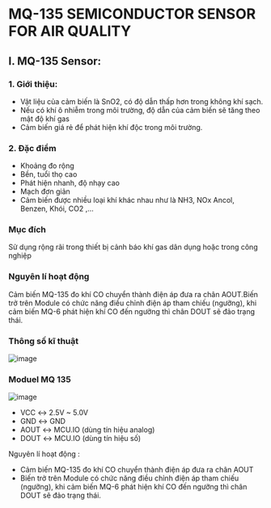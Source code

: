# MQ-135 SEMICONDUCTOR SENSOR FOR AIR QUALITY
## I.	MQ-135 Sensor:
### 1.	Giới thiệu:
- 	Vật liệu của cảm biến là SnO2, có độ dẫn thấp hơn trong không khí sạch.
- 	Nếu có khí ô nhiễm trong môi trường, độ dẫn của cảm biến sẽ tăng theo mật độ khí gas
- 	Cảm biến giá rẻ để phát hiện khí độc trong môi trường.
### 2. Đặc điểm
-	Khoảng đo rộng
- Bền, tuổi thọ cao
-	Phát hiện nhanh, độ nhạy cao
-	Mạch đơn giản
-	Cảm biến được nhiều loại khí khác nhau như là NH3, NOx Ancol, Benzen, Khói, CO2 ,...
### Mục đích
Sử dụng rộng rãi trong thiết bị cảnh báo khí gas dân dụng hoặc trong công nghiệp
### Nguyên lí hoạt động 
Cảm biến MQ-135 đo khí CO chuyển thành điện áp đưa ra chân AOUT.Biến trở trên Module có chức năng điều chỉnh điện áp tham chiếu (ngưỡng), khi cảm biến MQ-6 phát hiện khí CO đến ngưỡng thì chân DOUT sẽ đảo trạng thái.
### Thông số kĩ thuật 
![image](https://user-images.githubusercontent.com/96186749/205618422-2328547f-efb7-4c9b-a8ae-626a123da0f4.png)
### Moduel MQ 135
![image](https://user-images.githubusercontent.com/96186749/205618691-6cf85793-20b6-48ef-a919-32c3734858e5.png)
- VCC ↔ 2.5V ~ 5.0V
- GND ↔ GND
- AOUT ↔ MCU.IO (dùng tín hiệu analog)
- DOUT ↔ MCU.IO (dùng tín hiệu số)

Nguyên lí hoạt động :
-	Cảm biến MQ-135 đo khí CO chuyển thành điện áp đưa ra chân AOUT
-	Biến trở trên Module có chức năng điều chỉnh điện áp tham chiếu (ngưỡng), khi cảm biến MQ-6 phát hiện khí CO đến ngưỡng thì chân DOUT sẽ đảo trạng thái.

